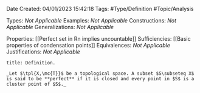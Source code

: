 <div class="topSpace"></div>

Date Created: 04/01/2023 15:42:18
Tags: #Type/Definition #Topic/Analysis

Types: _Not Applicable_
Examples: _Not Applicable_
Constructions: _Not Applicable_
Generalizations: _Not Applicable_

Properties: [[Perfect set in Rn implies uncountable]]
Sufficiencies: [[Basic properties of condensation points]]
Equivalences: _Not Applicable_
Justifications: _Not Applicable_

``` ad-Definition
title: Definition.

_Let $\tpl{X,\mc{T}}$ be a topological space. A subset $S\subseteq X$ is said to be **perfect** if it is closed and every point in $S$ is a cluster point of $S$._

```
